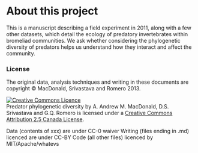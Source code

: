 # About this project

This is a manuscript describing a field experiment in 2011, along with a few other datasets, which detail the ecology of predatory invertebrates within bromeliad communities.  We ask whether considering the phylogenetic diversity of predators helps us understand how they interact and affect the community.

### License

The original data, analysis techniques and writing in these documents are copyright &copy; MacDonald, Srivastava and Romero 2013.

<a rel="license" href="http://creativecommons.org/licenses/by/2.5/ca/deed.en_GB"><img alt="Creative Commons Licence" style="border-width:0" src="http://i.creativecommons.org/l/by/2.5/ca/88x31.png" /></a><br /><span xmlns:dct="http://purl.org/dc/terms/" property="dct:title">Predator phylogenetic diversity</span> by <span xmlns:cc="http://creativecommons.org/ns#" property="cc:attributionName">A. Andrew M. MacDonald, D.S. Srivastava and G.Q. Romero</span> is licensed under a <a rel="license" href="http://creativecommons.org/licenses/by/2.5/ca/deed.en_GB">Creative Commons Attribution 2.5 Canada License</a>.

Data (contents of xxx) are under CC-0 waiver
Writing (files ending in .md) licenced are under CC-BY
Code (all other files) licenced by MIT/Apache/whatevs
